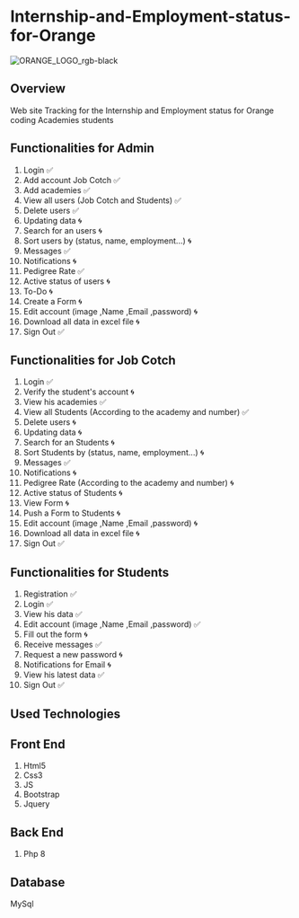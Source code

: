 # Internship-and-Employment-status-for-Orange

![ORANGE_LOGO_rgb-black](https://user-images.githubusercontent.com/108932239/196187209-75a937e1-9d77-43db-8f96-ba6adb93ddc0.jpg)

## Overview
Web site Tracking for the Internship and Employment status for Orange coding Academies students


## Functionalities for Admin
1. Login ✅
2. Add account Job Cotch ✅
3. Add academies ✅
4. View all users (Job Cotch and Students) ✅
5. Delete users ✅
6. Updating data 🌀
7. Search for an users 🌀
8. Sort users by (status, name, employment...) 🌀
9. Messages ✅
10. Notifications 🌀
11. Pedigree Rate ✅
12. Active status of users 🌀
13. To-Do 🌀
14. Create a Form 🌀
15. Edit account (image ,Name ,Email ,password) 🌀
16. Download all data in excel file 🌀 
17. Sign Out  ✅

## Functionalities for Job Cotch
1. Login ✅
2. Verify the student's account 🌀
3. View his academies ✅
4. View all Students (According to the academy and number) ✅
5. Delete users 🌀
6. Updating data 🌀
7. Search for an Students 🌀
8. Sort Students by (status, name, employment...) 🌀
9. Messages ✅
10. Notifications 🌀
11. Pedigree Rate (According to the academy and number) 🌀
12. Active status of Students 🌀
13. View Form 🌀
14. Push a Form to Students 🌀
15. Edit account (image ,Name ,Email ,password) 🌀
16. Download all data in excel file 🌀
17. Sign Out ✅

## Functionalities for Students
1. Registration ✅
2. Login ✅
3. View his data ✅
4. Edit account (image ,Name ,Email ,password) ✅
5. Fill out the form 🌀
6. Receive messages ✅
7. Request a new password 🌀
8. Notifications for Email 🌀
9. View his latest data ✅
10. Sign Out ✅



## Used Technologies
## Front End 
1. Html5
2. Css3
3. JS
4. Bootstrap
5. Jquery
## Back End
1. Php 8
## Database 
MySql

